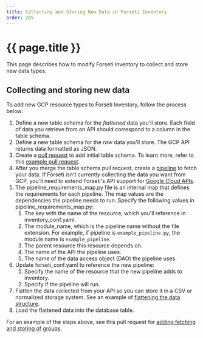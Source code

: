 ```yaml
---
title: Collecting and Storing New Data in Forseti Inventory
order: 205
---
```

#  {{ page.title }}

This page describes how to modify Forseti Inventory to collect and store new
data types.

## Collecting and storing new data

To add new GCP resource types to Forseti Inventory, follow the process below:

1.  Define a new table schema for the *flattened* data you'll store. Each field
    of data you retrieve from an API should correspond to a column in the table
    schema.
1.  Define a new table schema for the *raw* data you'll store. The GCP API
    returns data formatted as JSON.
1.  Create a
    [pull request](https://help.github.com/articles/creating-a-pull-request/) to add
    initial table schema. To learn more, refer to this
    [example pull request](https://github.com/GoogleCloudPlatform/forseti-security/pull/159).
1.  After you merge the table schema pull request, create a
    [pipeline](https://github.com/GoogleCloudPlatform/forseti-security/tree/master/google/cloud/security/inventory/pipelines)
    to fetch your data. If Forseti isn't currently collecting the data you
    want from GCP, you'll need to extend Forseti's API support for
    [Google Cloud APIs](https://cloud.google.com/apis/docs/overview).
1.  The pipeline_requirements_map.py file is an internal map that defines
    the requirements for each pipeline. The map values are the dependencies
    the pipeline needs to run. Specify the following values in
    pipeline_requirements_map.py:
    1.  The key with the name of the resource, which you'll reference in
        inventory_conf.yaml.
    1.  The module_name, which is the pipeline name without the file
        extension. For example, if pipeline is `example_pipeline.py`, the
        module name is `example_pipeline`.
    1.  The parent resource this resource depends on.
    1.  The name of the API the pipeline uses.
    1.  The name of the data access object (DAO) the pipeline uses.
1.  Update forseti_conf.yaml to reference the new pipeline:
    1.  Specify the name of the resource that the new pipeline adds to
        inventory.
    1.  Specify if the pipeline will run.
1.  Flatten the data collected from your API so you can store it in a CSV or
    normalized storage system. See an example of
    [flattening the data structure](https://github.com/GoogleCloudPlatform/forseti-security/blob/master/google/cloud/security/inventory/pipelines/load_projects_pipeline.py#L32).
1.  Load the flattened data into the database table.

For an example of the steps above, see this pull request for
[adding fetching and storing of groups](https://github.com/GoogleCloudPlatform/forseti-security/pull/165).
